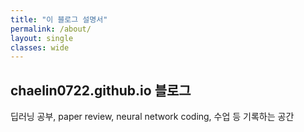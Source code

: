 ```yaml
---
title: "이 블로그 설명서"
permalink: /about/
layout: single
classes: wide
---
```


## chaelin0722.github.io 블로그

딥러닝 공부, paper review, neural network coding, 수업 등 기록하는 공간
